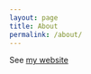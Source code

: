 ```yaml
---
layout: page
title: About
permalink: /about/
---
```


See [my website](https://khaingnaing.github.io/my-website/)